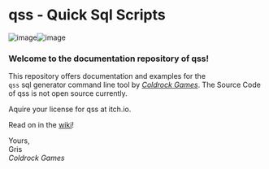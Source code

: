 # qss - Quick Sql Scripts

![image](https://github.com/user-attachments/assets/5036989a-b28e-492a-8634-cda86bfe95e7)![image](https://github.com/user-attachments/assets/2ca89328-abe8-4d2c-b654-4df479772785)



### Welcome to the documentation repository of qss!

This repository offers documentation and examples for the\
`qss` sql generator command line tool by _[Coldrock Games](https://www.coldrock.games/)_.
The Source Code of qss is not open source currently.

Aquire your license for qss at itch.io.

Read on in the [wiki](https://github.com/Grisgram/qss/wiki)!

Yours,\
Gris\
_Coldrock Games_

